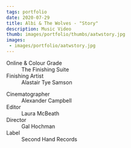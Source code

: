 ```yaml
---
tags: portfolio
date: 2020-07-29
title: Albi & The Wolves - "Story"
description: Music Video
thumb: images/portfolio/thumbs/aatwstory.jpg
images:
 - images/portfolio/aatwstory.jpg
---
```


<dl>
  <dt>Online &amp; Colour Grade</dt>
  <dd>The Finishing Suite</dd>

  <dt>Finishing Artist</dt>
  <dd>Alastair Tye Samson</dd>
</dl>

<dl>
  <dt>Cinematographer</dt>
  <dd>Alexander Campbell</dd>

  <dt>Editor</dt>
  <dd>Laura McBeath</dd>

  <dt>Director</dt>
  <dd>Gal Hochman</dd>

  <dt>Label</dt>
  <dd>Second Hand Records</dd>
</dl>
